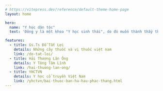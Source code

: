 ```yaml
---
# https://vitepress.dev/reference/default-theme-home-page
layout: home

hero:
  name: "Y học dân tộc"
  text: 'Đông y là một khoa "Y học sinh thái", do đó muốn thành thầy thuốc theo đúng nghĩa thì cần phải "Thượng tri thiên văn, hạ tri địa lý, trung tri nhân sự". '

features:
  - title: Gs.Ts Đỗ Tất Lợi
    details: Những cây thuốc và vị thuốc việt nam
    link: /do-tat-loi/
  - title: Hải Thượng Lãn Ông
    details: Y Tông Tâm Lĩnh
    link: /hai-thuong-lan-ong/
  - title: YHCTVN
    details: Y học cổ truyền Việt Nam
    link: /yhctvn/bai-thuoc-ban-ha-hau-phac-thang.html
---
```


